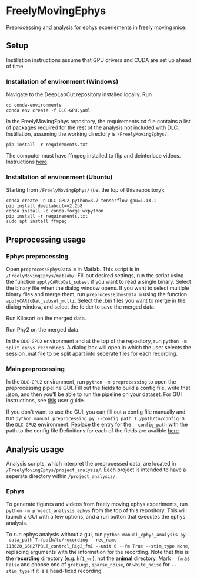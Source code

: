 # FreelyMovingEphys
Preprocessing and analysis for ephys experiements in freely moving mice.

## Setup
Instillation instructions assume that GPU drivers and CUDA are set up ahead of time.
### Installation of environment (Windows)
Navigate to the DeepLabCut repository installed locally. Run
```
cd conda-environments
conda env create -f DLC-GPU.yaml
```
In the FreelyMovingEphys repository, the requirements.txt file contains a list of packages required for the rest of the analysis not included with DLC. Instillation, assuming the working directory is `/FreelyMovingEphys/`:
```
pip install -r requirements.txt
```
The computer must have ffmpeg installed to flip and deinterlace videos. Instructions [here](https://video.stackexchange.com/questions/20495/how-do-i-set-up-and-use-ffmpeg-in-windows).
### Installation of environment (Ubuntu)
Starting from `/FreelyMovingEphys/` (i.e. the top of this repository):
```
conda create -n DLC-GPU2 python=3.7 tensorflow-gpu=1.13.1
pip install deeplabcut==2.2b8
conda install -c conda-forge wxpython
pip install -r requirements.txt
sudo apt install ffmpeg
```

## Preprocessing usage
### Ephys preprocessing
Open `preprocessEphysData.m` in Matlab. This script is in `/FreelyMovingEphys/matlab/`. Fill out desired settings, run the script using the function `applyCARtoDat_subset` if you want to read a single binary. Select the binary file when the dialog window opens. If you want to select multiple binary files and merge them, run `preprocessEphysData.m` using the function `applyCARtoDat_subset_multi`. Select the .bin files you want to merge in the dialog window, and select the folder to save the merged data.

Run Kilosort on the merged data.

Run Phy2 on the merged data.

In the `DLC-GPU2` environment and at the top of the repository, run `python -m split_ephys_recordings`. A dialog box will open in which the user selects the session .mat file to be split apart into seperate files for each recording.

### Main preprocessing
In the `DLC-GPU2` environment, run `python -m preprocessing` to open the preprocessing pipeline GUI. Fill out the fields to build a config file, write that .json, and then you'll be able to run the pipeline on your dataset. For GUI instructions, see [this](https://github.com/nielllab/FreelyMovingEphys/blob/master/docs/GUI_user_guide.md) user guide.

If you don't want to use the GUI, you can fill out a config file manually and run `python manual_preprocessing.py --config_path T:/path/to/config` in the `DLC-GPU2` environment. Replace the entry for the `--config_path` with the path to the config file Definitions for each of the fields are avalible [here](https://github.com/nielllab/FreelyMovingEphys/blob/master/docs/config_options.md).

## Analysis usage

Analysis scripts, which interpret the preprocessed data, are located in `/FreelyMovingEphys/project_analysis/`. Each project is intended to have a seperate directory within `/project_analysis/`.

### Ephys
To generate figures and videos from freely moving ephys experiments, run `python -m project_analysis.ephys` from the top of this repository. This will launch a GUI with a few options, and a run button that executes the ephys analysis.

To run ephys analysis without a gui, run `python manual_ephys_analysis.py --data_path T:/path/to/recording --rec_name 113020_G6H27P8LT_control_Rig2_fm1 --unit 0 --fm True --stim_type None`, replacing arguments with the information for the recording. Note that this is the **recording** directory (e.g. `hf1_wn`), not the **animal** directory. Mark `--fm` as `False` and choose one of `gratings`, `sparse_noise`, or `white_noise` for `--stim_type` if it is a head-fixed recording.

